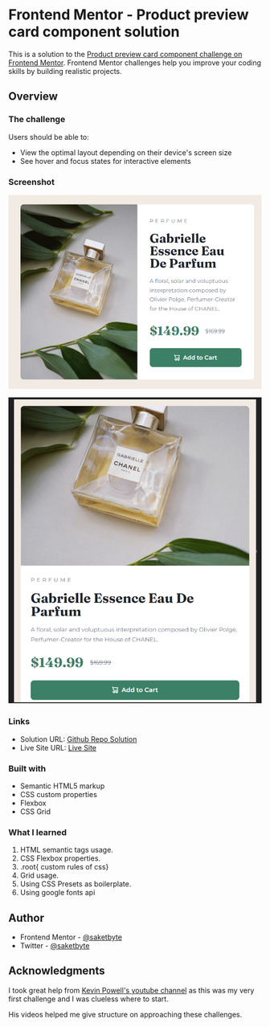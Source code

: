# Frontend Mentor - Product preview card component solution

This is a solution to the [Product preview card component challenge on Frontend Mentor](https://www.frontendmentor.io/challenges/product-preview-card-component-GO7UmttRfa). Frontend Mentor challenges help you improve your coding skills by building realistic projects. 


## Overview

### The challenge

Users should be able to:

- View the optimal layout depending on their device's screen size
- See hover and focus states for interactive elements

### Screenshot

![Screenshot-desktop](./Screenshot.png)



![Screenshot-mobile](./Screenshot1.png)


### Links

- Solution URL: [Github Repo Solution](https://github.com/saketbyte/product-preview-card-component-main)
- Live Site URL: [Live Site](https://63d6ca145e458b7faae3f144--singular-rugelach-300383.netlify.app/)



### Built with

- Semantic HTML5 markup
- CSS custom properties
- Flexbox
- CSS Grid


### What I learned

1. HTML semantic tags usage.
2. CSS Flexbox properties.
3. .root{ custom rules of css}
4. Grid usage.
5. Using CSS Presets as boilerplate.
6. Using google fonts api

## Author


- Frontend Mentor - [@saketbyte](https://www.frontendmentor.io/profile/saketbyte)
- Twitter - [@saketbyte](https://www.twitter.com/saketbyte)


## Acknowledgments

I took great help from [Kevin Powell's youtube channel](https://www.youtube.com/@KevinPowell) as this was my very first challenge and I was clueless where to start.


His videos helped me give structure on approaching these challenges.
